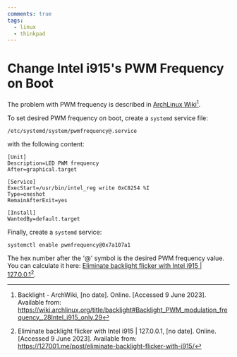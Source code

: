 ```yaml
---
comments: true
tags:
  - linux
  - thinkpad
---
```


# Change Intel i915's PWM Frequency on Boot

The problem with PWM frequency is described in [ArchLinux
Wiki](https://wiki.archlinux.org/index.php/backlight#Backlight_PWM_modulation_frequency_.28Intel_i915_only.29)[^archlinux-wiki].

[^archlinux-wiki]: Backlight - ArchWiki, [no
    date]. Online. [Accessed 9 June 2023]. Available from:
    https://wiki.archlinux.org/title/backlight#Backlight_PWM_modulation_frequency_.28Intel_i915_only.29


To set desired PWM frequency on boot, create a `systemd` service file:

```
/etc/systemd/system/pwmfrequency@.service
```

with the following content:

```
[Unit]
Description=LED PWM frequency
After=graphical.target

[Service]
ExecStart=/usr/bin/intel_reg write 0xC8254 %I
Type=oneshot
RemainAfterExit=yes

[Install]
WantedBy=default.target
```

Finally, create a `systemd` service:

```
systemctl enable pwmfrequency@0x7a107a1
```

The hex number after the '@' symbol is the desired PWM frequency value. You can
calculate it here: [Eliminate backlight flicker with Intel i915 |
127.0.0.1](https://127001.me/post/eliminate-backlight-flicker-with-i915/)[^1].

[^1]: Eliminate backlight flicker with Intel i915 | 127.0.0.1, [no
    date]. Online. [Accessed 9 June 2023]. Available from:
    https://127001.me/post/eliminate-backlight-flicker-with-i915/
